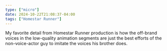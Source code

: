 ```yaml
---
type: ["micro"]
date: 2024-10-22T21:08:37-04:00
tags: ["Homestar Runner"]
---
```

My favorite detail from Homestar Runner production is how the off-brand voices in the low-quality animation segments are just the best efforts of the non-voice-actor guy to imitate the voices his brother does.
